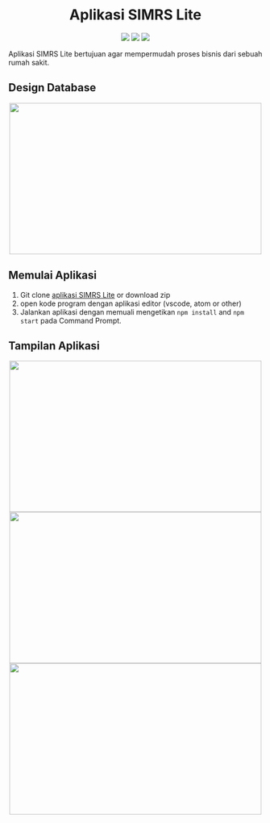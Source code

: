 <h1 align="center">Aplikasi SIMRS Lite</h1>

<p align="center">
<img src="https://img.shields.io/badge/react-16.10.2-blue">
<img src="https://img.shields.io/badge/react_dom-16.10.2-yellow">
<img src="https://img.shields.io/badge/antd-3.26.0-purple">
</p>

Aplikasi SIMRS Lite bertujuan agar mempermudah proses bisnis dari sebuah rumah sakit. 

## Design Database
<p align="center">
  <img width="500" height="300" src="https://user-images.githubusercontent.com/29118699/73594974-c9dd3980-4545-11ea-9111-edb84120a007.png">
</p>

## Memulai Aplikasi
 1. Git clone [aplikasi SIMRS Lite](https://github.com/nithahuwaida/SIMRS-Lite-Frontend.git) or download zip
 2. open kode program dengan aplikasi editor (vscode, atom or other)
 3. Jalankan aplikasi dengan memuali mengetikan ``npm install`` and ``npm start`` pada Command Prompt.

## Tampilan Aplikasi
<p align="center">
  <img width="500" height="300" src="https://user-images.githubusercontent.com/29118699/73594758-d5c7fc00-4543-11ea-8ff5-5b7f1bf090ad.PNG">
  <img width="500" height="300" src="https://user-images.githubusercontent.com/29118699/73594759-d6609280-4543-11ea-91e4-ccebe9946a55.PNG">
  <img width="500" height="300" src="https://user-images.githubusercontent.com/29118699/73594760-d6609280-4543-11ea-8aa8-f9d0e350056e.PNG">
</p>